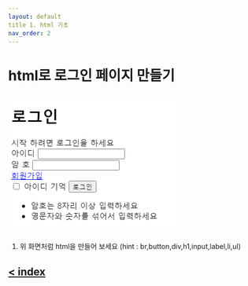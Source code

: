 ```yaml
---
layout: default
title 1. html 기초
nav_order: 2
---
```


# html로 로그인 페이지 만들기
![login](img/login.png)
-----------------------------------

1. 위 화면처럼 html을 만들어 보세요  (hint : br,button,div,h1,input,label,li,ul)

## [< index](index.md)
